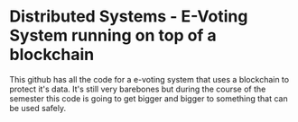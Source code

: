 # Distributed Systems - E-Voting System running on top of a blockchain
This github has all the code for a e-voting system that uses a blockchain to protect it's data.
It's still very barebones but during the course of the semester this code is going to get bigger and bigger to something that can be used safely.
